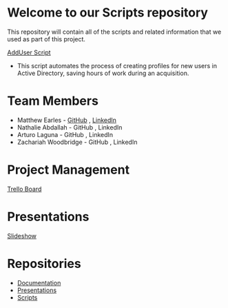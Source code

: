 # Welcome to our Scripts repository
This repository will contain all of the scripts and related information that we used as part of this project.

[AddUser Script](https://github.com/JingLbyte/Scripts/blob/main/AddUser.ps1)
* This script automates the process of creating profiles for new users in Active Directory, saving hours of work during an acquisition.

# Team Members

* Matthew Earles - [GitHub](https://github.com/Matt01965) , [LinkedIn](www.linkedin.com/in/matthew-earles)
* Nathalie Abdallah - GitHub , LinkedIn
* Arturo Laguna - GitHub , LinkedIn
* Zachariah Woodbridge - GitHub , LinkedIn


# Project Management
[Trello Board](https://trello.com/invite/b/1UHKRjwA/ATTI3f4b8479c5d90897269b5d53cc52bbf8244DF362/301-project)


# Presentations
[Slideshow](https://docs.google.com/presentation/d/1GrBF-00GLaq4SpJLDRJQhwG9uGaHQL4bNxNlpmU1zbY/edit?usp=sharing)

# Repositories
* [Documentation](https://github.com/JingLbyte/documentation)
* [Presentations](https://github.com/JingLbyte/Presentation)
* [Scripts](https://github.com/JingLbyte/Scripts)

